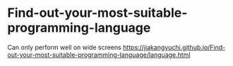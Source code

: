 # Find-out-your-most-suitable-programming-language
Can only perform well on wide screens
https://jiakangyuchi.github.io/Find-out-your-most-suitable-programming-language/language.html
